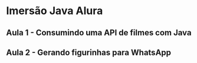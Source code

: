 # Imersão Java Alura

## Aula 1 - Consumindo uma API de filmes com Java

## Aula 2 - Gerando figurinhas para WhatsApp
